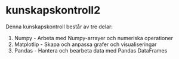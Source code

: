 # kunskapskontroll2

Denna kunskapskontroll består av tre delar:

1. Numpy - Arbeta med Numpy-arrayer och numeriska operationer
2. Matplotlip - Skapa och anpassa grafer och visualiseringar
3. Pandas - Hantera och bearbeta data med Pandas DataFrames

